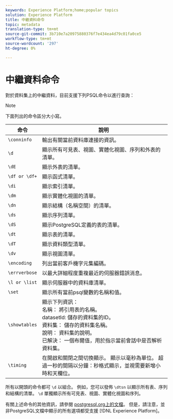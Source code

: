 ```yaml
---
keywords: Experience Platform;home;popular topics
solution: Experience Platform
title: 中繼資料命令
topic: metadata
translation-type: tm+mt
source-git-commit: 3b710e7a20975880376f7e434ea4d79c01fa0ce5
workflow-type: tm+mt
source-wordcount: '297'
ht-degree: 0%

---
```



# 中繼資料命令

對於資料集上的中繼資料，目前支援下列PSQL命令以進行查詢：

>[!NOTE]
>
>下面列出的命令區分大小寫。

| 命令 | 說明 |
|------- | ------------|
| `\conninfo` | 輸出有關當前資料庫連接的資訊。 |
| `\d` | 顯示所有可見表、視圖、實體化視圖、序列和外表的清單。 |
| `\dE` | 顯示外表的清單。 |
| `\df or \df+` | 顯示函式清單。 |
| `\di` | 顯示索引清單。 |
| `\dm` | 顯示實體化視圖的清單。 |
| `\dn` | 顯示結構（名稱空間）的清單。 |
| `\ds` | 顯示序列清單。 |
| `\dS` | 顯示PostgreSQL定義的表的清單。 |
| `\dt` | 顯示表的清單。 |
| `\dT` | 顯示資料類型清單。 |
| `\dv` | 顯示視圖清單。 |
| `\encoding` | 列出當前客戶機字元集編碼。 |
| `\errverbose` | 以最大詳細程度重複最近的伺服器錯誤消息。 |
| `\l or \list` | 顯示伺服器中的資料庫清單。 |
| `\set` | 顯示所有當前psql變數的名稱和值。 |
| `\showtables` | 顯示下列資訊： <br>名稱： 將引用表的名稱。<br>datasetId: 儲存的資料集的ID。<br>資料集： 儲存的資料集名稱。<br>說明： 資料集的說明。<br>已解決： 一個布爾值，用於指示當前會話中是否解析資料集。 |
| `\timing` | 在開啟和關閉之間切換顯示。 顯示以毫秒為單位。 超過一秒的間隔以分鐘：秒格式顯示，並視需要新增小時和天欄位。 |

所有以開頭的命令都可 `\d` 以組合。 例如，您可以發佈 `\dtsn` 以顯示所有表、序列和結構的清單。 `\d` 單獨顯示所有可見表、視圖、實體化視圖和序列。

有關上述命令的其他資訊，請參閱 [postgresql.org上的文檔](https://www.postgresql.org/docs/10/app-psql.html)。 但是，請注意，並非PostgreSQL文檔中顯示的所有選項都受支援 [!DNL Experience Platform]。


